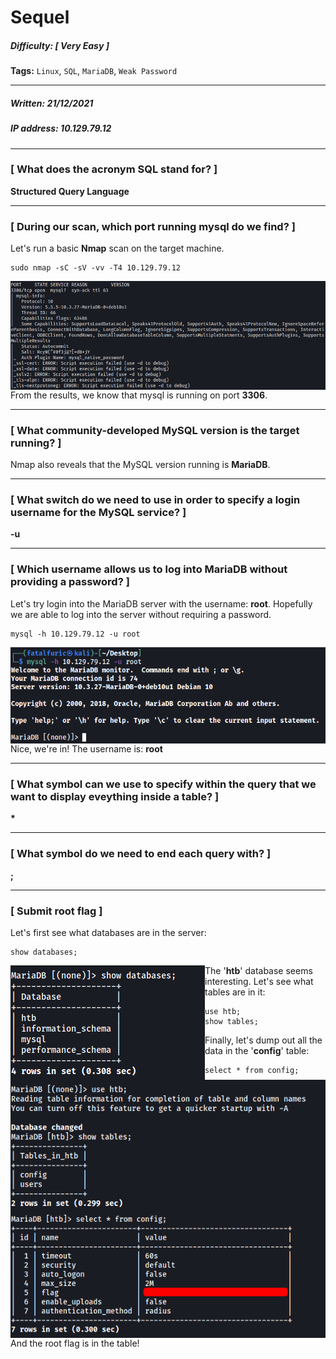 # Sequel

##### Difficulty: [ Very Easy ]

**Tags:** `Linux`,  `SQL`,  `MariaDB`,  `Weak Password`

---

##### Written: 21/12/2021

##### IP address: 10.129.79.12

---

### [ What does the acronym SQL stand for? ]

**Structured Query Language**

---

### [ During our scan, which port running mysql do we find? ]

Let's run a basic **Nmap** scan on the target machine.

```
sudo nmap -sC -sV -vv -T4 10.129.79.12
```

<img style="float: left;" src="screenshots/screenshot1.png">

From the results, we know that mysql is running on port **3306**.

---

### [ What community-developed MySQL version is the target running? ]

Nmap also reveals that the MySQL version running is **MariaDB**.

---

### [ What switch do we need to use in order to specify a login username for the MySQL service? ]

**-u**

---

### [ Which username allows us to log into MariaDB without providing a password? ]

Let's try login into the MariaDB server with the username: **root**. Hopefully we are able to log into the server without requiring a password.

```
mysql -h 10.129.79.12 -u root
```

<img style="float: left;" src="screenshots/screenshot2.png">

Nice, we're in! The username is: **root**

---

### [ What symbol can we use to specify within the query that we want to display eveything inside a table? ]

**\***

---

### [ What symbol do we need to end each query with? ]

**;**

---

### [ Submit root flag ]

Let's first see what databases are in the server:

```
show databases;
```

<img style="float: left;" src="screenshots/screenshot3.png">

The '**htb**' database seems interesting. Let's see what tables are in it:

```
use htb;
show tables;
```

<img style="float: left;" src="screenshots/screenshot4.png">

Finally, let's dump out all the data in the '**config**' table:

```
select * from config;
```

<img style="float: left;" src="screenshots/screenshot5.png">

And the root flag is in the table!
